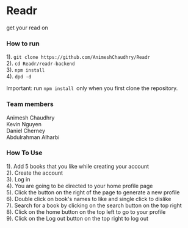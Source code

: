 # Readr
get your read on

### How to run 
1). ```git clone https://github.com/AnimeshChaudhry/Readr``` <br>
2). ```cd Readr/readr-backend ``` <br>
3). ```npm install ``` <br>
4). ```dpd -d ``` <br>

Important: run ```npm install ```only when you first clone the repository.

### Team members
Animesh Chaudhry <br>
Kevin Nguyen <br>
Daniel Cherney <br>
Abdulrahman Alharbi


### How To Use

1). Add 5 books that you like while creating your account <br>
2). Create the account <br>
3). Log in <br>
4). You are going to be directed to your home profile page <br>
5). Click the button on the right of the page to generate a new profile <br>
6). Double click on book's names to like and single click to dislike <br>
7). Search for a book by clicking on the search button on the top right <br>
8). Click on the home button on the top left to go to your profile <br>
9). Click on the Log out button on the top right to log out
